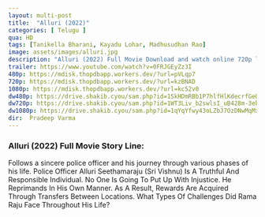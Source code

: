 ```yaml
---
layout: multi-post
title:  "Alluri (2022)"
categories: [ Telugu ]
qua: HD
tags: [Tanikella Bharani, Kayadu Lohar, Madhusudhan Rao]
image: assets/images/alluri.jpg
description: "Alluri (2022) Full Movie Download and watch online 720p low file size 500 mb."
trailer: https://www.youtube.com/watch?v=0FRJGEyZz3I
480p: https://mdisk.thopdbapp.workers.dev/?url=pVLqp7
720p: https://mdisk.thopdbapp.workers.dev/?url=kzBNAD
1080p: https://mdisk.thopdbapp.workers.dev/?url=kc52v0
dw480p: https://drive.shakib.cyou/sam.php?id=1SkHDmRBb1P7hlfHlKdecrfGeU2Qin991
dw720p: https://drive.shakib.cyou/sam.php?id=1WT3Liv_b2swlsI_uB428m-3ebcyCgPsi
dw1080p: https://drive.shakib.cyou/sam.php?id=1qYqYfwy43oLZbJ7OzDNwMqMx7K51YwsN
dir:  Pradeep Varma
---
```


### Alluri (2022) Full Movie Story Line:
Follows a sincere police officer and his journey through various phases of his life. Police Officer Alluri Seethamaraju (Sri Vishnu) Is A Truthful And Responsible Individual. No One Is Going To Put Up With Injustice. He Reprimands In His Own Manner. As A Result, Rewards Are Acquired Through Transfers Between Locations. What Types Of Challenges Did Rama Raju Face Throughout His Life?







